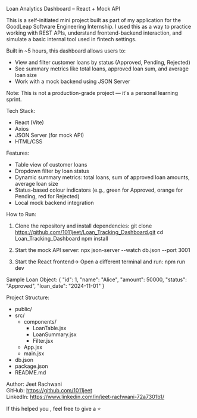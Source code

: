 Loan Analytics Dashboard – React + Mock API 

This is a self-initiated mini project built as part of my application for the GoodLeap Software Engineering Internship. I used this as a way to practice working with REST APIs, understand frontend-backend interaction, and simulate a basic internal tool used in fintech settings.

Built in ~5 hours, this dashboard allows users to:
- View and filter customer loans by status (Approved, Pending, Rejected)
- See summary metrics like total loans, approved loan sum, and average loan size
- Work with a mock backend using JSON Server

Note: This is not a production-grade project — it's a personal learning sprint.

Tech Stack:
- React (Vite)
- Axios
- JSON Server (for mock API)
- HTML/CSS

Features:
- Table view of customer loans
- Dropdown filter by loan status
- Dynamic summary metrics: total loans, sum of approved loan amounts, average loan size
- Status-based colour indicators (e.g., green for Approved, orange for Pending, red for Rejected)
- Local mock backend integration

How to Run:

1. Clone the repository and install dependencies:
   git clone https://github.com/1011jeet/Loan_Tracking_Dashboard.git
   cd Loan_Tracking_Dashboard
   npm install

2. Start the mock API server:
   npx json-server --watch db.json --port 3001

3. Start the React frontend-> Open a different terminal and run:
   npm run dev


Sample Loan Object:
{
  "id": 1,
  "name": "Alice",
  "amount": 50000,
  "status": "Approved",
  "loan_date": "2024-11-01"
}

Project Structure:
- public/
- src/
  - components/
    - LoanTable.jsx
    - LoanSummary.jsx
    - Filter.jsx
  - App.jsx
  - main.jsx
- db.json
- package.json
- README.md

Author:
Jeet Rachwani  
GitHub: https://github.com/1011jeet  
LinkedIn: https://www.linkedin.com/in/jeet-rachwani-72a7301b1/

If this helped you , feel free to give a ⭐
